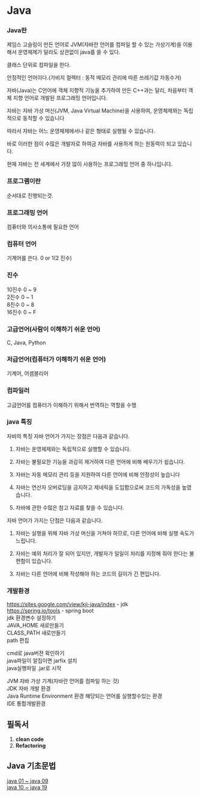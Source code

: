 # Java

### Java란
제임스 고슬링이 만든 언어로 JVM(자바란 언어를 컴파일 할 수 있는 가상기계)을 이용해서
운영체제가 달라도 상관없이 java를 쓸 수 있다.

클래스 단위로 컴파일을 한다.

안정적인 언어이다.(가비지 컬렉터 : 동적 메모리 관리에 따른 쓰레기값 자동수거)

자바(Java)는 C언어에 객체 지향적 기능을 추가하여 만든 C++과는 달리, 처음부터 객체 지향 언어로 개발된 프로그래밍 언어입니다.

자바는 자바 가상 머신(JVM, Java Virtual Machine)을 사용하여, 운영체제와는 독립적으로 동작할 수 있습니다

따라서 자바는 어느 운영체제에서나 같은 형태로 실행될 수 있습니다.

바로 이러한 점이 수많은 개발자로 하여금 자바를 사용하게 하는 원동력이 되고 있습니다.

현재 자바는 전 세계에서 가장 많이 사용하는 프로그래밍 언어 중 하나입니다.

### 프로그램이란
순서대로 진행되는것.

### 프로그래밍 언어
컴퓨터와 의사소통에 필요한 언어

### 컴퓨터 언어
기계어를 쓴다. 0 or 1(2 진수)

### 진수  
10진수 0 ~ 9  
2진수 0 ~ 1  
8진수 0 ~ 8  
16진수 0 ~ F 

### 고급언어(사람이 이해하기 쉬운 언어)
C, Java, Python

### 저급언어(컴퓨터가 이해하기 쉬운 언어)
기계어, 어셈블리어 

### 컴파일러
고급언어를 컴퓨터가 이해하기 위해서 번역하는 역할을 수행

### java 특징
자바의 특징
자바 언어가 가지는 장점은 다음과 같습니다.

 

1. 자바는 운영체제와는 독립적으로 실행할 수 있습니다.

2. 자바는 불필요한 기능을 과감히 제거하여 다른 언어에 비해 배우기가 쉽습니다.

3. 자바는 자동 메모리 관리 등을 지원하여 다른 언어에 비해 안정성이 높습니다

4. 자바는 연산자 오버로딩을 금지하고 제네릭을 도입함으로써 코드의 가독성을 높였습니다.

5. 자바에 관한 수많은 참고 자료를 찾을 수 있습니다.

 

자바 언어가 가지는 단점은 다음과 같습니다.

 

1. 자바는 실행을 위해 자바 가상 머신을 거쳐야 하므로, 다른 언어에 비해 실행 속도가 느립니다.

2. 자바는 예외 처리가 잘 되어 있지만, 개발자가 일일이 처리를 지정해 줘야 한다는 불편함이 있습니다.

3. 자바는 다른 언어에 비해 작성해야 하는 코드의 길이가 긴 편입니다.

### 개발환경 
https://sites.google.com/view/kji-java/index  - jdk  
https://spring.io/tools - spring boot  
jdk 환경변수 설정하기  
JAVA_HOME 새로만들기  
CLASS_PATH 새로만들기  
path 편집  
 
cmd로 java버젼 확인하기  
java파일이 알집이면 jarfix 설치  
java실행파일 .jar로 시작  

JVM 자바 가상 기계(자바란 언어를 컴파일 하는 것)  
JDK 자바 개발 환경  
Java Runtime Environment 환경 해당되는 언어를 실행할수있는 환경  
IDE 통합개발환경  

 

## 필독서
1. **clean code**  
2. **Refactoring**  

## Java 기초문법

[java 01 ~ java 09](https://github.com/Hyun1117/Java/tree/main/%EC%9E%90%EB%B0%94%EA%B8%B0%EC%B4%88%EB%AC%B8%EB%B2%95)  
[java 10 ~ java 19](https://github.com/Hyun1117/Java/tree/main/%EC%9E%90%EB%B0%94%EA%B8%B0%EC%B4%88%EB%AC%B8%EB%B2%9510_19)  
